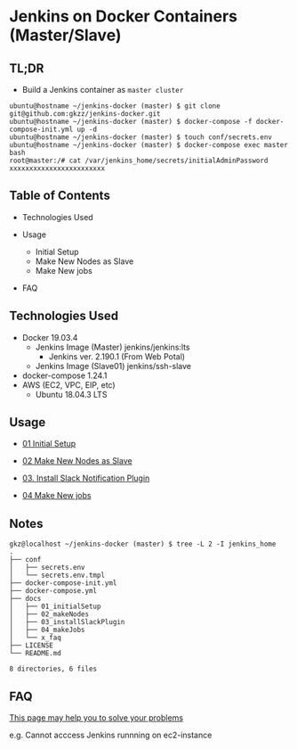 # Jenkins on Docker Containers (Master/Slave)

## TL;DR

- Build a Jenkins container as `master cluster`
```
ubuntu@hostname ~/jenkins-docker (master) $ git clone git@github.com:gkzz/jenkins-docker.git
ubuntu@hostname ~/jenkins-docker (master) $ docker-compose -f docker-compose-init.yml up -d
ubuntu@hostname ~/jenkins-docker (master) $ touch conf/secrets.env
ubuntu@hostname ~/jenkins-docker (master) $ docker-compose exec master bash
root@master:/# cat /var/jenkins_home/secrets/initialAdminPassword
xxxxxxxxxxxxxxxxxxxxxxxx
```


## Table of Contents

- Technologies Used
- Usage
  - Initial Setup
  - Make New Nodes as Slave
  - Make New jobs


- FAQ


## Technologies Used
- Docker 19.03.4
  - Jenkins Image (Master) jenkins/jenkins:lts
    - Jenkins ver. 2.190.1 (From Web Potal)
  - Jenkins Image (Slave01) jenkins/ssh-slave
- docker-compose 1.24.1
- AWS (EC2, VPC, EIP, etc)
  - Ubuntu 18.04.3 LTS


## Usage

- [01 Initial Setup](/docs/01_initialSetup/tutorial.md)

- [02 Make New Nodes as Slave](/docs/02_makeNodes/tutorial.md)

- [03. Install Slack Notification Plugin](/docs/03_installSlackPlugin/tutorial.md)

- [04 Make New jobs](/docs/04_makeJobs/tutorial.md)


## Notes

```
gkz@localhost ~/jenkins-docker (master) $ tree -L 2 -I jenkins_home
.
├── conf
│   ├── secrets.env
│   └── secrets.env.tmpl
├── docker-compose-init.yml
├── docker-compose.yml
├── docs
│   ├── 01_initialSetup
│   ├── 02_makeNodes
│   ├── 03_installSlackPlugin
│   ├── 04_makeJobs
│   └── x_faq
├── LICENSE
└── README.md

8 directories, 6 files

```

## FAQ

[This page may help you to solve your problems](docs/x_faq/tutorial.md)

e.g. Cannot acccess Jenkins runnning on ec2-instance

